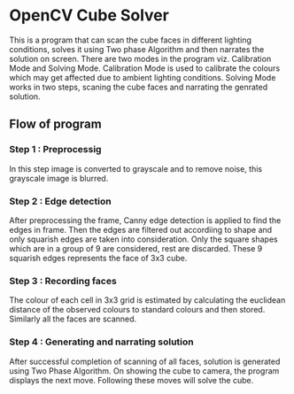 # OpenCV Cube Solver

This is a program that can scan the cube faces in different lighting conditions, solves it using Two phase Algorithm and then narrates the solution on screen.
There are two modes in the program viz. Calibration Mode and Solving Mode.
Calibration Mode is used to calibrate the colours which may get affected due to ambient lighting conditions.
Solving Mode works in two steps, scaning the cube faces and narrating the genrated solution.

## Flow of program

### Step 1 : Preprocessig
In this step image is converted to grayscale and to remove noise, this grayscale image is blurred.

### Step 2 : Edge detection
After preprocessing the frame, Canny edge detection is applied to find the edges in frame. Then the edges are filtered out accordiing to shape and only squarish edges are taken into consideration. Only the square shapes which are in a group of 9 are considered, rest are discarded. These 9 squarish edges represents the face of 3x3 cube.

### Step 3 : Recording faces
The colour of each cell in 3x3 grid is estimated by calculating the euclidean distance of the observed colours to standard colours and then stored. Similarly all the faces are scanned.

### Step 4 : Generating and narrating solution
After successful completion of scanning of all faces, solution is generated using Two Phase Algorithm. On showing the cube to camera, the program displays the next move. Following these moves will solve the cube.
